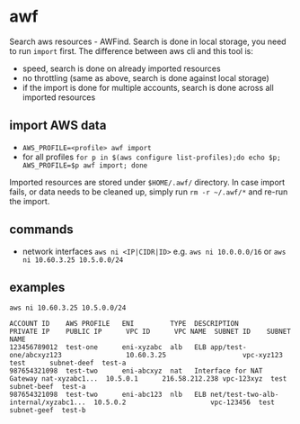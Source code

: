 # awf

Search aws resources - AWFind. Search is done in local storage, you need to run `import` first. The difference between
aws cli and this tool is:
- speed, search is done on already imported resources
- no throttling (same as above, search is done against local storage)
- if the import is done for multiple accounts, search is done across all imported resources

## import AWS data

- `AWS_PROFILE=<profile> awf import`
- for all profiles `for p in $(aws configure list-profiles);do echo $p; AWS_PROFILE=$p awf import; done`

Imported resources are stored under `$HOME/.awf/` directory. In case import fails, or data needs to be cleaned up,
simply run `rm -r ~/.awf/*` and re-run the import.

## commands

- network interfaces `aws ni <IP|CIDR|ID>` e.g. `aws ni 10.0.0.0/16` or `aws ni 10.60.3.25 10.5.0.0/24`

## examples

```
aws ni 10.60.3.25 10.5.0.0/24

ACCOUNT ID    AWS PROFILE   ENI         TYPE  DESCRIPTION                               PRIVATE IP    PUBLIC IP      VPC ID      VPC NAME  SUBNET ID    SUBNET NAME
123456789012  test-one      eni-xyzabc  alb   ELB app/test-one/abcxyz123                10.60.3.25                   vpc-xyz123  test      subnet-deef  test-a
987654321098  test-two      eni-abcxyz  nat   Interface for NAT Gateway nat-xyzabc1...  10.5.0.1      216.58.212.238 vpc-123xyz  test      subnet-beef  test-a
987654321098  test-two      eni-abc123  nlb   ELB net/test-two-alb-internal/xyzabc1...  10.5.0.2                     vpc-123456  test      subnet-geef  test-b
```
